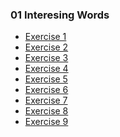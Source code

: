 ### 01 Interesing Words

- [Exercise 1]()
- [Exercise 2]()
- [Exercise 3]()
- [Exercise 4]()
- [Exercise 5]()
- [Exercise 6]()
- [Exercise 7]()
- [Exercise 8]()
- [Exercise 9]()

